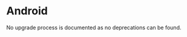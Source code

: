 <!-- NOTE: THIS FILE IS AUTOGENERATED. DO NOT EDIT BY HAND. -->
<!-- see templates/registry/markdown/attribute_namespace.md.j2 -->

# Android

No upgrade process is documented as no deprecations can be found.




